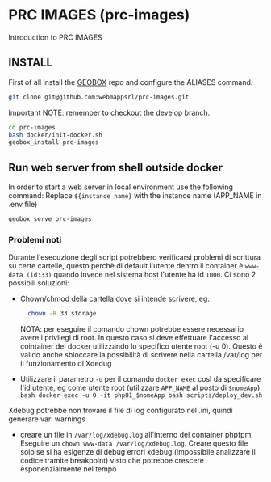 # PRC IMAGES (prc-images)

Introduction to PRC IMAGES

## INSTALL

First of all install the [GEOBOX](https://github.com/webmappsrl/geobox) repo and configure the ALIASES command. 

```sh
git clone git@github.com:webmappsrl/prc-images.git
```
Important NOTE: remember to checkout the develop branch.

```sh
cd prc-images
bash docker/init-docker.sh
geobox_install prc-images
```

## Run web server from shell outside docker

In order to start a web server in local environment use the following command:
Replace `${instance name}` with the instance name (APP_NAME in .env file) 

```sh
geobox_serve prc-images
```

### Problemi noti

Durante l'esecuzione degli script potrebbero verificarsi problemi di scrittura su certe cartelle, questo perchè di default l'utente dentro il container è `www-data (id:33)` quando invece nel sistema host l'utente ha id `1000`. Ci sono 2 possibili soluzioni:

-   Chown/chmod della cartella dove si intende scrivere, eg:

    ```bash
      chown -R 33 storage
    ```
    NOTA: per eseguire il comando chown potrebbe essere necessario avere i privilegi di root. In questo caso si deve effettuare l'accesso al cointainer del docker utilizzando lo specifico utente root (-u 0). Questo è valido anche sbloccare la possibilità di scrivere nella cartella /var/log per il funzionamento di Xdedug

-   Utilizzare il parametro `-u` per il comando `docker exec` così da specificare l'id utente, eg come utente root (utilizzare `APP_NAME` al posto di `$nomeApp`):
    `bash
docker exec -u 0 -it php81_$nomeApp bash scripts/deploy_dev.sh
`

Xdebug potrebbe non trovare il file di log configurato nel .ini, quindi generare vari warnings

-   creare un file in `/var/log/xdebug.log` all'interno del container phpfpm. Eseguire un `chown www-data /var/log/xdebug.log`. Creare questo file solo se si ha esigenze di debug errori xdebug (impossibile analizzare il codice tramite breakpoint) visto che potrebbe crescere esponenzialmente nel tempo
